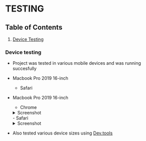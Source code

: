 # TESTING

## Table of Contents

1. [Device Testing](#device-testing)

### Device testing

- Project was tested in various mobile devices and was running succesfully
- Macbook Pro 2019 16-inch
    - Safari
- Macbook Pro 2019 16-inch

    - Chrome
    <details><summary>Screenshot</summary>
  <img src="">
    
  </details>
    - Safari
    <details><summary>Screenshot</summary>
  <img src="" >
    
  </details>
- Also tested various device sizes using [Dev.tools](https://developer.chrome.com/docs/devtools/)